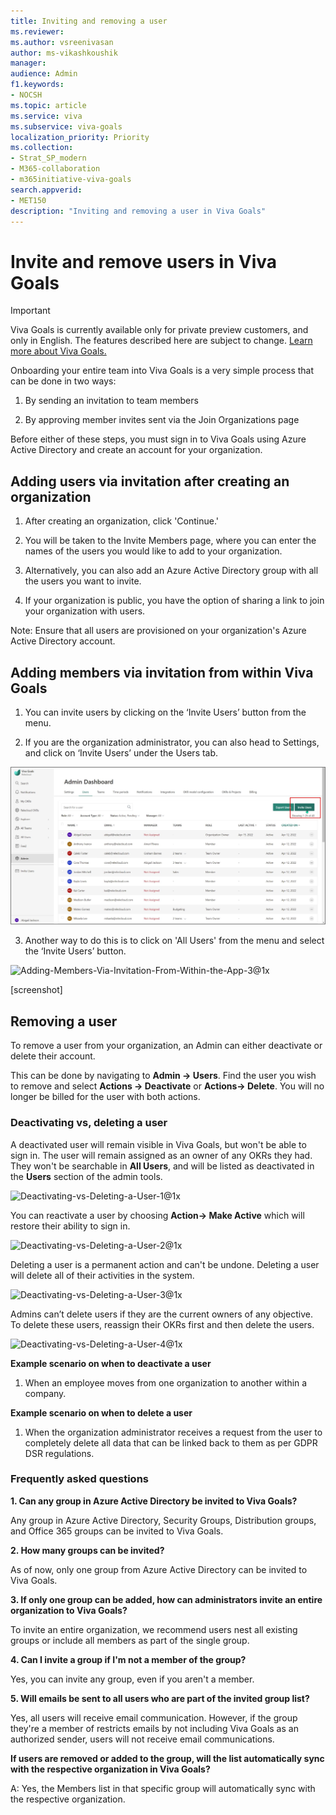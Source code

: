 ```yaml
---
title: Inviting and removing a user
ms.reviewer: 
ms.author: vsreenivasan
author: ms-vikashkoushik
manager: 
audience: Admin
f1.keywords:
- NOCSH
ms.topic: article
ms.service: viva
ms.subservice: viva-goals
localization_priority: Priority
ms.collection:  
- Strat_SP_modern
- M365-collaboration
- m365initiative-viva-goals  
search.appverid:
- MET150
description: "Inviting and removing a user in Viva Goals"
---
```


# Invite and remove users in Viva Goals

> [!IMPORTANT]
> Viva Goals is currently available only for private preview customers, and only in English. The features described here are subject to change. [Learn more about Viva Goals.](https://go.microsoft.com/fwlink/?linkid=2189933)

Onboarding your entire team into Viva Goals is a very simple process that can be done in two ways: 

1. By sending an invitation to team members 

2. By approving member invites sent via the Join Organizations page 

Before either of these steps, you must sign in to Viva Goals using Azure Active Directory and create an account for your organization.  

## Adding users via invitation after creating an organization 

1. After creating an organization, click 'Continue.'

2. You will be taken to the Invite Members page, where you can enter the names of the users you would like to add to your organization. 

3. Alternatively, you can also add an Azure Active Directory group with all the users you want to invite. 

4. If your organization is public, you have the option of sharing a link to join your organization with users. 

Note: Ensure that all users are provisioned on your organization's Azure Active Directory account. 

## Adding members via invitation from within Viva Goals

1. You can invite users by clicking on the ‘Invite Users’ button from the menu. 

2. If you are the organization administrator, you can also head to Settings, and click on ‘Invite Users’ under the Users tab. 

![adding members from within the app](../media/goals/2/33/Adding-Members-Via-Invitation-From-Within-the-App-2-1x.jpg)

3. Another way to do this is to click on 'All Users' from the menu and select the ‘Invite Users’ button. 

![Adding-Members-Via-Invitation-From-Within-the-App-3@1x](https://user-images.githubusercontent.com/100967547/166741813-73125971-7723-4aa7-a519-776af291f55c.jpg)

[screenshot] 

## Removing a user 

To remove a user from your organization, an Admin can either deactivate or delete their account. 

This can be done by navigating to **Admin -> Users**. Find the user you wish to remove and select **Actions -> Deactivate** or **Actions-> Delete**. You will no longer be billed for the user with both actions.

### Deactivating vs, deleting a user

A deactivated user will remain visible in Viva Goals, but won't be able to sign in. The user will remain assigned as an owner of any OKRs they had. They won't be searchable in **All Users**, and will be listed as deactivated in the **Users** section of the admin tools. 

![Deactivating-vs-Deleting-a-User-1@1x](https://user-images.githubusercontent.com/100967547/166553088-c72a4352-1b2e-4436-91bd-0016eec5a416.jpg)


You can reactivate a user by choosing **Action-> Make Active** which will restore their ability to sign in.

![Deactivating-vs-Deleting-a-User-2@1x](https://user-images.githubusercontent.com/100967547/166553160-a29ada87-daeb-4d4f-96c8-25bfb7b84f3b.jpg)

Deleting a user is a permanent action and can't be undone. Deleting a user will delete all of their activities in the system.

![Deactivating-vs-Deleting-a-User-3@1x](https://user-images.githubusercontent.com/100967547/166553205-eb949cd4-30a2-4b50-8b24-a01a1b63f4ba.jpg)

Admins can’t delete users if they are the current owners of any objective. To delete these users, reassign their OKRs first and then delete the users.

![Deactivating-vs-Deleting-a-User-4@1x](https://user-images.githubusercontent.com/100967547/166553239-9a0f80fc-0838-44e9-9430-3d68df2b1f27.jpg)

**Example scenario on when to deactivate a user**

1. When an employee moves from one organization to another within a company.

**Example scenario on when to delete a user**

1. When the organization administrator receives a request from the user to completely delete all data that can be linked back to them as per GDPR DSR regulations.

### Frequently asked questions

**1. Can any group in Azure Active Directory be invited to Viva Goals?**

Any group in Azure Active Directory, Security Groups, Distribution groups, and Office 365 groups can be invited to Viva Goals. 

**2. How many groups can be invited?** 

As of now, only one group from Azure Active Directory can be invited to Viva Goals. 

**3. If only one group can be added, how can administrators invite an entire organization to Viva Goals?**

To invite an entire organization, we recommend users nest all existing groups or include all members as part of the single group.  

**4. Can I invite a group if I'm not a member of the group?**

Yes, you can invite any group, even if you aren't a member.

**5. Will emails be sent to all users who are part of the invited group list?**

Yes, all users will receive email communication. However, if the group they're a member of restricts emails by not including Viva Goals as an authorized sender, users will not receive email communications.

**If users are removed or added to the group, will the list automatically sync with the respective organization in Viva Goals?**

A: Yes, the Members list in that specific group will automatically sync with the respective organization. 
